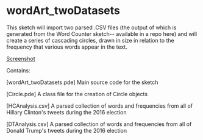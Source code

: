 # wordArt_twoDatasets
This sketch will import two parsed .CSV files (the output of which is generated from the Word Counter sketch-- available in a repo here) and will create a series of cascading circles, drawn in size in relation to the frequency that various words appear in the text.

[Screenshot](screenshot.png)

Contains:

[wordArt_twoDatasets.pde] Main source code for the sketch

[Circle.pde] A class file for the creation of Circle objects

[HCAnalysis.csv] A parsed collection of words and frequencies from all of Hillary Clinton's tweets during the 2016 election

[DTAnalysis.csv] A parsed collection of words and frequencies from all of Donald Trump's tweets during the 2016 election




